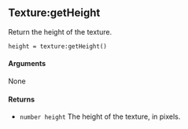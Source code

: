 <!--
category: reference
-->

Texture:getHeight
---

Return the height of the texture.

    height = texture:getHeight()

#### Arguments

None

#### Returns

- `number height` The height of the texture, in pixels.
